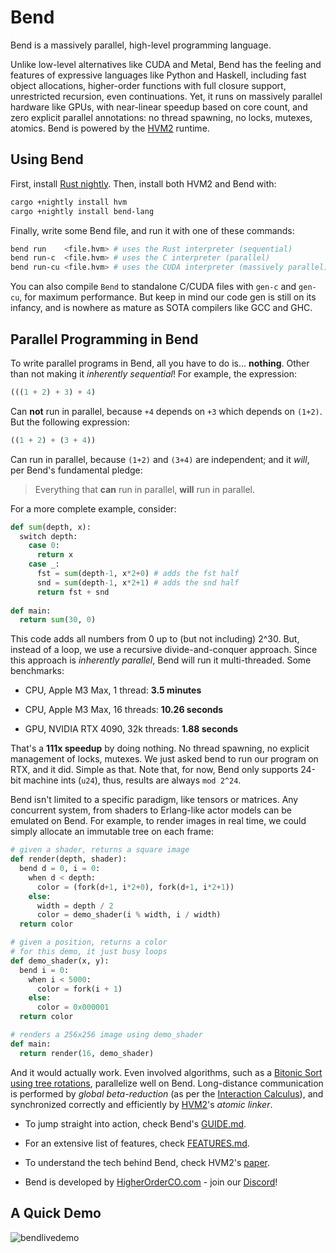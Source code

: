 # Bend

Bend is a massively parallel, high-level programming language.

Unlike low-level alternatives like CUDA and Metal, Bend has the feeling and
features of expressive languages like Python and Haskell, including fast object
allocations, higher-order functions with full closure support, unrestricted
recursion, even continuations. Yet, it runs on massively parallel hardware like
GPUs, with near-linear speedup based on core count, and zero explicit parallel
annotations: no thread spawning, no locks, mutexes, atomics. Bend is powered by
the [HVM2](https://github.com/HigherOrderCO/hvm) runtime.

## Using Bend

First, install [Rust nightly](https://www.oreilly.com/library/view/rust-programming-by/9781788390637/e07dc768-de29-482e-804b-0274b4bef418.xhtml). Then, install both HVM2 and Bend with:

```sh
cargo +nightly install hvm
cargo +nightly install bend-lang
```

Finally, write some Bend file, and run it with one of these commands:

```sh
bend run    <file.hvm> # uses the Rust interpreter (sequential)
bend run-c  <file.hvm> # uses the C interpreter (parallel)
bend run-cu <file.hvm> # uses the CUDA interpreter (massively parallel)
```

You can also compile `Bend` to standalone C/CUDA files with `gen-c` and
`gen-cu`, for maximum performance. But keep in mind our code gen is still on its
infancy, and is nowhere as mature as SOTA compilers like GCC and GHC.

## Parallel Programming in Bend

To write parallel programs in Bend, all you have to do is... **nothing**. Other
than not making it *inherently sequential*! For example, the expression:

```python
(((1 + 2) + 3) + 4)
```

Can **not** run in parallel, because `+4` depends on `+3` which
depends on `(1+2)`. But the following expression:

```python
((1 + 2) + (3 + 4))
```

Can run in parallel, because `(1+2)` and `(3+4)` are independent; and it *will*,
per Bend's fundamental pledge:

> Everything that **can** run in parallel, **will** run in parallel.

For a more complete example, consider:

```python
def sum(depth, x):
  switch depth:
    case 0:
      return x
    case _:
      fst = sum(depth-1, x*2+0) # adds the fst half
      snd = sum(depth-1, x*2+1) # adds the snd half
      return fst + snd
    
def main:
  return sum(30, 0)
```

This code adds all numbers from 0 up to (but not including) 2^30. But, instead
of a loop, we use a recursive divide-and-conquer approach. Since this approach
is *inherently parallel*, Bend will run it multi-threaded. Some benchmarks:

- CPU, Apple M3 Max, 1 thread: **3.5 minutes**

- CPU, Apple M3 Max, 16 threads: **10.26 seconds**

- GPU, NVIDIA RTX 4090, 32k threads: **1.88 seconds**

That's a **111x speedup** by doing nothing. No thread spawning, no explicit
management of locks, mutexes. We just asked bend to run our program on RTX, and
it did. Simple as that. Note that, for now, Bend only supports 24-bit machine
ints (`u24`), thus, results are always `mod 2^24`.

Bend isn't limited to a specific paradigm, like tensors or matrices. Any
concurrent system, from shaders to Erlang-like actor models can be emulated on
Bend. For example, to render images in real time, we could simply allocate an
immutable tree on each frame:

```python
# given a shader, returns a square image
def render(depth, shader):
  bend d = 0, i = 0:
    when d < depth:
      color = (fork(d+1, i*2+0), fork(d+1, i*2+1))
    else:
      width = depth / 2
      color = demo_shader(i % width, i / width)
  return color

# given a position, returns a color
# for this demo, it just busy loops
def demo_shader(x, y):
  bend i = 0:
    when i < 5000:
      color = fork(i + 1)
    else:
      color = 0x000001
  return color

# renders a 256x256 image using demo_shader
def main:
  return render(16, demo_shader)
```

And it would actually work. Even involved algorithms, such as a [Bitonic Sort
using tree rotations](examples/bitonic_sort.bend), parallelize well on Bend.
Long-distance communication is performed by *global beta-reduction* (as per the
[Interaction Calculus](https://github.com/VictorTaelin/Interaction-Calculus)),
and synchronized correctly and efficiently by
[HVM2](https://github.com/HigherOrderCO/HVM)'s *atomic linker*.

- To jump straight into action, check Bend's [GUIDE.md](https://github.com/HigherOrderCO/bend/blob/main/GUIDE.md).

- For an extensive list of features, check [FEATURES.md](https://github.com/HigherOrderCO/bend/blob/main/FEATURES.md).

- To understand the tech behind Bend, check HVM2's [paper](https://github.com/HigherOrderCO/HVM/raw/main/PAPER.pdf).

- Bend is developed by [HigherOrderCO.com](https://HigherOrderCO.com) - join our [Discord](https://discord.HigherOrderCO.com)!

A Quick Demo
------------

![bendlivedemo](https://github.com/VictorTaelin/media/blob/main/bend_live_demo.gif?raw=true)
